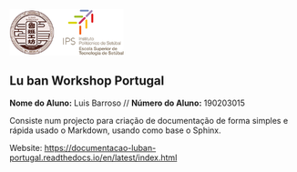 <img src="./project/docs/source/equipments/manuais/logos/Logo_Luban_IPS_2.png" width="200" />    

## Lu ban Workshop Portugal

<p>
  <strong>Nome do Aluno:</strong> Luis Barroso // <strong>Número do Aluno:</strong> 190203015
</p>

Consiste num projecto para criação de documentação de forma simples e rápida usado o Markdown, usando como base o Sphinx.

Website: https://documentacao-luban-portugal.readthedocs.io/en/latest/index.html
